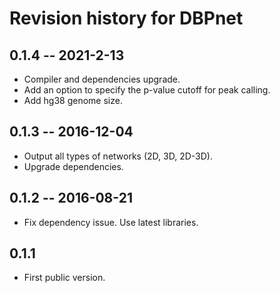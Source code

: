 # Revision history for DBPnet

## 0.1.4  -- 2021-2-13

* Compiler and dependencies upgrade.
* Add an option to specify the p-value cutoff for peak calling.
* Add hg38 genome size.

## 0.1.3  -- 2016-12-04

* Output all types of networks (2D, 3D, 2D-3D).
* Upgrade dependencies.

## 0.1.2  -- 2016-08-21

* Fix dependency issue. Use latest libraries.

## 0.1.1

* First public version.
